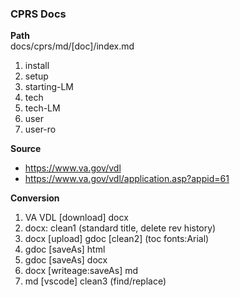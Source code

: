 ### CPRS Docs

__Path__  
docs/cprs/md/[doc]/index.md
1. install
2. setup
3. starting-LM
4. tech
5. tech-LM
6. user
7. user-ro


__Source__  
* https://www.va.gov/vdl
* https://www.va.gov/vdl/application.asp?appid=61  


__Conversion__  
1. VA VDL [download] docx
2. docx: clean1 (standard title, delete rev history)
3. docx [upload] gdoc [clean2] (toc fonts:Arial)
4. gdoc [saveAs] html
5. gdoc [saveAs] docx
6. docx [writeage:saveAs] md
7. md [vscode] clean3 (find/replace)